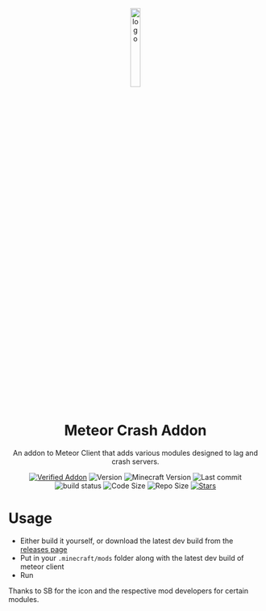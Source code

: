 <p align="center">
  <img src="https://raw.githubusercontent.com/AntiCope/meteor-crash-addon/main/src/main/resources/assets/meteorcrashaddon/icon.png" alt="logo" width="20%"/>
</p>
<h1 align="center">Meteor Crash Addon</h1>
<p align="center">
An addon to Meteor Client that adds various modules designed to lag and crash servers. 
</p>
<div align="center">
  <a href="https://anticope.github.io/meteor-lists/pages/MeteorAddons.html"><img src="https://img.shields.io/badge/Verified%20Addon-Yes-blueviolet" alt="Verified Addon"><a/>
  <img src="https://img.shields.io/badge/Version-v0.2-orange" alt="Version">
  <img src="https://img.shields.io/badge/Minecraft%20Version-1.18.2-blue" alt="Minecraft Version">
  <img src="https://img.shields.io/github/last-commit/AntiCope/meteor-crash-addon?logo=git" alt="Last commit">
  <img src="https://img.shields.io/github/workflow/status/AntiCope/meteor-crash-addon/Java%20CI%20with%20Gradle?logo=github" alt="build status">
  <img src="https://img.shields.io/github/languages/code-size/AntiCope/meteor-crash-addon" alt="Code Size">
  <img src="https://img.shields.io/github/repo-size/AntiCope/meteor-crash-addon" alt="Repo Size">
  <a href="https://github.com/AntiCope/meteor-crash-addon/stargazers"><img src="https://img.shields.io/github/stars/AntiCope/meteor-crash-addon" alt="Stars"></a>
</div>

# Usage
- Either build it yourself, or download the latest dev build from the [releases page](https://github.com/AntiCope/meteor-crash-addon/releases)
- Put in your `.minecraft/mods` folder along with the latest dev build of meteor client
- Run

Thanks to SB for the icon and the respective mod developers for certain modules.

